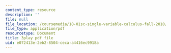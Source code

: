 ```yaml
---
content_type: resource
description: ''
file: null
file_location: /coursemedia/18-01sc-single-variable-calculus-fall-2010/e072413e2eb28504cecaa4416ec9918a_MK_0QHbUnIA.pdf
file_type: application/pdf
resourcetype: Document
title: 3play pdf file
uid: e072413e-2eb2-8504-ceca-a4416ec9918a
---
```

